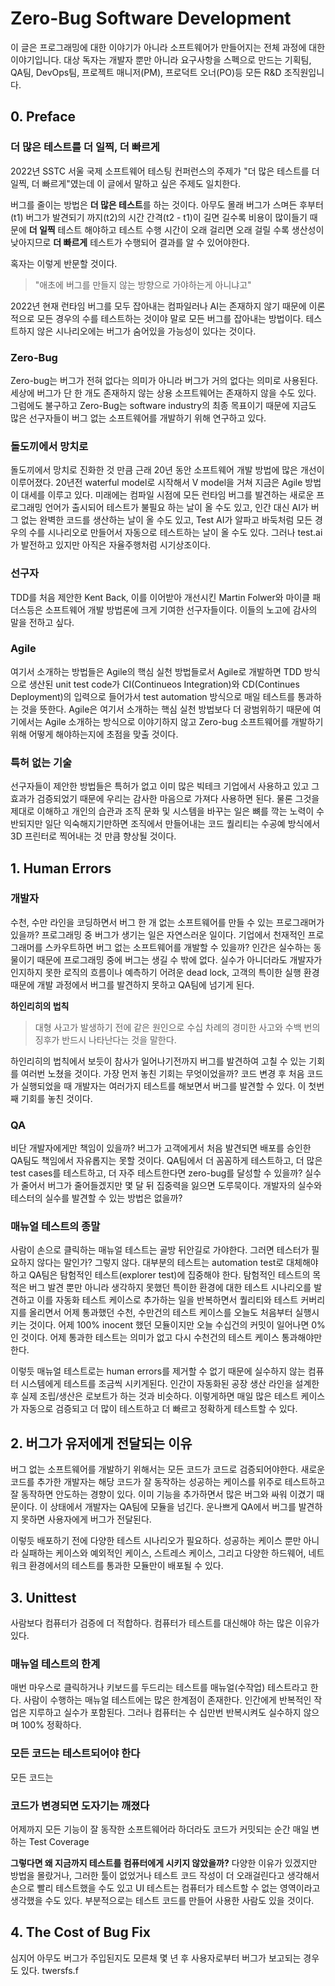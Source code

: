 # Zero-Bug Software Development
이 글은 프로그래밍에 대한 이야기가 아니라 소프트웨어가 만들어지는 전체 과정에 대한 이야기입니다.
대상 독자는 개발자 뿐만 아니라 요구사항을 스펙으로 만드는 기획팀,  QA팀, DevOps팀, 프로젝트 매니저(PM), 프로덕트 오너(PO)등 모든 R&D 조직원입니다.

## 0. Preface
### 더 많은 테스트를 더 일찍, 더 빠르게
2022년 SSTC 서울 국제 소프트웨어 테스팅 컨퍼런스의 주제가 "더 많은 테스트를 더 일찍, 더 빠르게"였는데 이 글에서 말하고 싶은 주제도 일치한다.

버그를 줄이는 방법은 **더 많은 테스트**를 하는 것이다.
아무도 몰래 버그가 스며든 후부터(t1) 버그가 발견되기 까지(t2)의 시간 간격(t2 - t1)이 길면 길수록 비용이 많이들기 때문에 **더 일찍** 테스트 해야하고 테스트 수행 시간이 오래 걸리면 오래 걸릴 수록 생산성이 낮아지므로 **더 빠르게** 테스트가 수행되어 결과를 알 수 있어야한다.

혹자는 이렇게 반문할 것이다.
> "애초에 버그를 만들지 않는 방향으로 가야하는게 아니냐고"

2022년 현재 런타임 버그를 모두 잡아내는 컴파일러나 AI는 존재하지 않기 때문에 이론적으로 모든 경우의 수를 테스트하는 것이야 말로 모든 버그를 잡아내는 방법이다. 
테스트하지 않은 시나리오에는 버그가 숨어있을 가능성이 있다는 것이다.

### Zero-Bug
Zero-bug는 버그가 전혀 없다는 의미가 아니라 버그가 거의 없다는 의미로 사용된다.
세상에 버그가 단 한 개도 존재하지 않는 상용 소프트웨어는 존재하지 않을 수도 있다.
그럼에도 불구하고 Zero-Bug는 software industry의 최종 목표이기 때문에 지금도 많은 선구자들이 버그 없는 소프트웨어를 개발하기 위해 연구하고 있다.

### 돌도끼에서 망치로
돌도끼에서 망치로 진화한 것 만큼 근래 20년 동안 소프트웨어 개발 방법에 많은 개선이 이루어졌다.
20년전 waterful model로 시작해서 V model을 거쳐 지금은 Agile 방법이 대세를 이루고 있다.
미래에는 컴파일 시점에 모든 런타임 버그를 발견하는 새로운 프로그래밍 언어가 출시되어 테스트가 불필요 하는 날이 올 수도 있고, 인간 대신 AI가 버그 없는 완벽한 코드를 생산하는 날이 올 수도 있고, Test AI가 알파고 바둑처럼 모든 경우의 수를 시나리오로 만들어서 자동으로 테스트하는 날이 올 수도 있다.
그러나 test.ai가 발전하고 있지만 아직은 자율주행처럼 시기상조이다.

### 선구자
TDD를 처음 제안한 Kent Back, 이를 이어받아 개선시킨 Martin Folwer와 마이클 패더스등은 소프트웨어 개발 방법론에 크게 기여한 선구자들이다. 이들의 노고에 감사의 말을 전하고 싶다.

### Agile
여기서 소개하는 방법들은 Agile의 핵심 실천 방법들로서 Agile로 개발하면 TDD 방식으로 생산된 unit test code가 CI(Continueos Integration)와 CD(Continues Deployment)의 입력으로 들어가서 test automation 방식으로 매일 테스트를 통과하는 것을 뜻한다.
Agile은 여기서 소개하는 핵심 실천 방법보다 더 광범위하기 때문에 여기에서는 Agile 소개하는 방식으로 이야기하지 않고 Zero-bug 소프트웨어를 개발하기 위해 어떻게 해야하는지에 초점을 맞출 것이다.

### 특허 없는 기술
선구자들이 제안한 방법들은 특허가 없고 이미 많은 빅테크 기업에서 사용하고 있고 그 효과가 검증되었기 때문에 우리는 감사한 마음으로 가져다 사용하면 된다.
물론 그것을 제대로 이해하고 개인의 습관과 조직 문화 및 시스템을 바꾸는 일은 뼈를 깍는 노력이 수반되지만 일단 익숙해지기만하면 조직에서 만들어내는 코드 퀄리티는 수공예 방식에서 3D 프린터로 찍어내는 것 만큼 향상될 것이다.

## 1. Human Errors
### 개발자
수천, 수만 라인을 코딩하면서 버그 한 개 없는 소프트웨어를 만들 수 있는 프로그래머가 있을까?
프로그래밍 중 버그가 생기는 일은 자연스러운 일이다.
기업에서 천재적인 프로그래머를 스카우트하면 버그 없는 소프트웨어를 개발할 수 있을까?
인간은 실수하는 동물이기 때문에 프로그래밍 중에 버그는 생길 수 밖에 없다.
실수가 아니더라도 개발자가 인지하지 못한 로직의 흐름이나 예측하기 어려운 dead lock, 고객의 특이한 실행 환경 때문에 개발 과정에서 버그를 발견하지 못하고 QA팀에 넘기게 된다.

**하인리히의 법칙** 
> 대형 사고가 발생하기 전에 같은 원인으로 수십 차례의 경미한 사고와 수백 번의 징후가 반드시 나타난다는 것을 말한다.

하인리히의 법칙에서 보듯이 참사가 일어나기전까지 버그를 발견하여 고칠 수 있는 기회를 여러번 노쳤을 것이다. 가장 먼저 놓친 기회는 무엇이었을까?
코드 변경 후 처음 코드가 실행되었을 때 개발자는 여러가지 테스트를 해보면서 버그를 발견할 수 있다. 이 첫번째 기회를 놓친 것이다.

### QA
비단 개발자에게만 책임이 있을까?
버그가 고객에게서 처음 발견되면 배포를 승인한 QA팀도 책임에서 자유롭지는 못할 것이다.
QA팀에서 더 꼼꼼하게 테스트하고, 더 많은 test cases를 테스트하고, 더 자주 테스트한다면 zero-bug를 달성할 수 있을까?
실수가 줄어서 버그가 줄어들겠지만 몇 달 뒤 집중력을 잃으면 도루묵이다.
개발자의 실수와 테스터의 실수를 발견할 수 있는 방법은 없을까?

### 매뉴얼 테스트의 종말
사람이 손으로 클릭하는 매뉴얼 테스트는 골방 뒤안길로 가야한다.
그러면 테스터가 필요하지 않다는 말인가? 그렇지 않다.
대부분의 테스트는 automation test로 대체해야하고 QA팀은 탐험적인 테스트(explorer test)에 집중해야 한다. 탐험적인 테스트의 목적은 버그 발견 뿐만 아니라 생각하지 못했던 특이한 환경에 대한 테스트 시나리오를 발견하고 이를 자동화 테스트 케이스로 추가하는 일을 반복하면서 퀄리티와 테스트 커버리지를 올리면서 어제 통과했던 수천, 수만건의 테스트 케이스를 오늘도 처음부터 실행시키는 것이다.
어제 100% inocent 했던 모듈이지만 오늘 수십건의 커밋이 일어나면 0% 인 것이다.
어제 통과한 테스트는 의미가 없고 다시 수천건의 테스트 케이스 통과해야만 한다.

이렇듯 매뉴얼 테스트로는 human errors를 제거할 수 없기 때문에 실수하지 않는 컴퓨터 시스템에게 테스트를 조금씩 시키게된다.
인간이 자동화된 공장 생산 라인을 설계한 후 실제 조립/생산은 로보트가 하는 것과 비슷하다.
이렇게하면 매일 많은 테스트 케이스가 자동으로 검증되고 더 많이 테스트하고 더 빠르고 정확하게 테스트할 수 있다.

## 2. 버그가 유저에게 전달되는 이유
버그 없는 소프트웨어를 개발하기 위해서는 모든 코드가 코드로 검증되어야한다.
새로운 코드를 추가한 개발자는 해당 코드가 잘 동작하는 성공하는 케이스를 위주로 테스트하고 잘 동작하면 안도하는 경향이 있다. 이미 기능을 추가하면서 많은 버그와 싸워 이겼기 때문이다.
이 상태에서 개발자는 QA팀에 모듈을 넘긴다.
운나쁘게 QA에서 버그를 발견하지 못하면 사용자에게 버그가 전달된다.

이렇듯 배포하기 전에 다양한 테스트 시나리오가 필요하다.
성공하는 케이스 뿐만 아니라 실패하는 케이스와 예외적인 케이스, 스트레스 케이스,
그리고 다양한 하드웨어, 네트워크 환경에서의 테스트를 통과한 모듈만이 배포될 수 있다.

## 3. Unittest
사람보다 컴퓨터가 검증에 더 적합하다. 컴퓨터가 테스트를 대신해야 하는 많은 이유가 있다.

### 매뉴얼 테스트의 한계
매번 마우스로 클릭하거나 키보드를 두드리는 테스트를 매뉴얼(수작업) 테스트라고 한다.
사람이 수행하는 매뉴얼 테스트에는 많은 한계점이 존재한다.
인간에게 반복적인 작업은 지루하고 실수가 포함된다.
그러나 컴퓨터는 수 십만번 반복시켜도 실수하지 않으며 100% 정확하다.

### 모든 코드는 테스트되어야 한다
모든 코드는 

### 코드가 변경되면 도자기는 깨졌다
어제까지 모든 기능이 잘 동작한 소프트웨어라 하더라도 
코드가 커밋되는 순간 
매일 변하는 Test Coverage

**그렇다면 왜 지금까지 테스트를 컴퓨터에게 시키지 않았을까?**
다양한 이유가 있겠지만
방법을 몰랐거나, 그러한 툴이 없었거나
테스트 코드 작성이 더 오래걸린다고 생각해서 손으로 빨리 테스트했을 수도 있고
UI 테스트는 컴퓨터가 테스트할 수 없는 영역이라고 생각했을 수도 있다.
부분적으로는 테스트 코드를 만들어 사용한 사람도 있을 것이다.

## 4. The Cost of Bug Fix
심지어 아무도 버그가 주입된지도 모른채 몇 년 후 사용자로부터 버그가 보고되는 경우도 있다.
twersfs.f